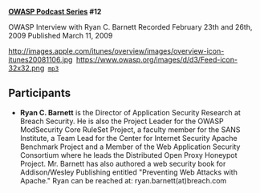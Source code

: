 **[OWASP Podcast Series](OWASP_Podcast "wikilink") \#12**

OWASP Interview with Ryan C. Barnett
Recorded February 23th and 26th, 2009
Published March 11, 2009

[<http://images.apple.com/itunes/overview/images/overview-icon-itunes20081106.jpg>](http://itunes.apple.com/WebObjects/MZStore.woa/wa/viewPodcast?id=300769012)` `[<https://www.owasp.org/images/d/d3/Feed-icon-32x32.png>](http://www.owasp.org/download/jmanico/podcast.xml)` `[`mp3`](http://www.owasp.org/download/jmanico/owasp_podcast_12.mp3)` `

## Participants

  - <b>Ryan C. Barnett</b> is the Director of Application Security
    Research at Breach Security. He is also the Project Leader for the
    OWASP ModSecurity Core RuleSet Project, a faculty member for the
    SANS Institute, a Team Lead for the Center for Internet Security
    Apache Benchmark Project and a Member of the Web Application
    Security Consortium where he leads the Distributed Open Proxy
    Honeypot Project. Mr. Barnett has also authored a web security book
    for Addison/Wesley Publishing entitled "Preventing Web Attacks with
    Apache." Ryan can be reached at: ryan.barnett(at)breach.com